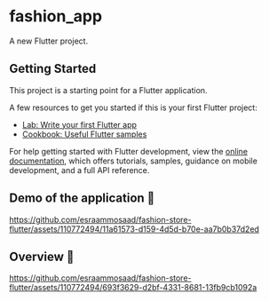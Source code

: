 # fashion_app

A new Flutter project.

## Getting Started

This project is a starting point for a Flutter application.

A few resources to get you started if this is your first Flutter project:

- [Lab: Write your first Flutter app](https://docs.flutter.dev/get-started/codelab)
- [Cookbook: Useful Flutter samples](https://docs.flutter.dev/cookbook)

For help getting started with Flutter development, view the
[online documentation](https://docs.flutter.dev/), which offers tutorials,
samples, guidance on mobile development, and a full API reference.

## Demo of the application 🎥

https://github.com/esraammosaad/fashion-store-flutter/assets/110772494/11a61573-d159-4d5d-b70e-aa7b0b37d2ed

## Overview 📙
https://github.com/esraammosaad/fashion-store-flutter/assets/110772494/693f3629-d2bf-4331-8681-13fb9cb1092a
